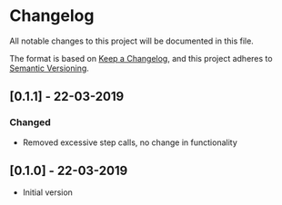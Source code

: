 # Changelog
All notable changes to this project will be documented in this file.

The format is based on [Keep a Changelog](https://keepachangelog.com/en/1.0.0/),
and this project adheres to [Semantic Versioning](https://semver.org/spec/v2.0.0.html).

## [0.1.1] - 22-03-2019
### Changed

- Removed excessive step calls, no change in functionality

## [0.1.0] - 22-03-2019

- Initial version
